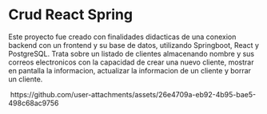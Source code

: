 <h1>Crud React Spring</h1>

<p>Este proyecto fue creado con finalidades didacticas de una conexion backend con un frontend y su base de datos, utilizando Springboot, React y PostgreSQL. Trata sobre un listado de clientes almacenando nombre y sus correos electronicos con la capacidad de crear una nuevo cliente, mostrar en pantalla la informacion, actualizar la informacion de un cliente y borrar un cliente.</p>
<image>
https://github.com/user-attachments/assets/26e4709a-eb92-4b95-bae5-498c68ac9756
</image>
